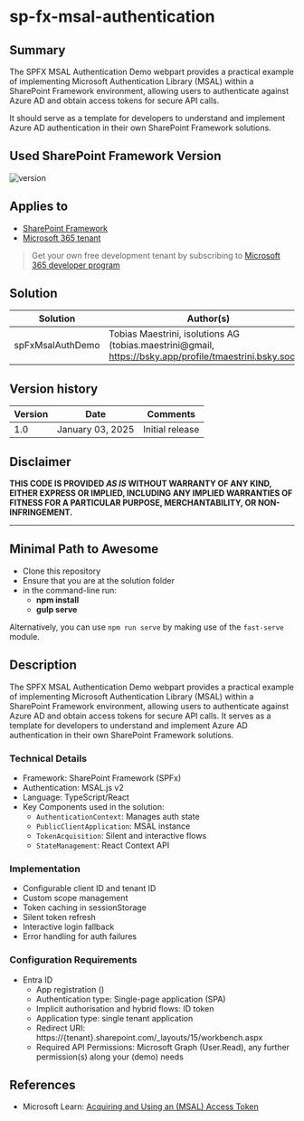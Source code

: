 # sp-fx-msal-authentication

## Summary

The SPFX MSAL Authentication Demo webpart provides a practical example of implementing Microsoft Authentication Library (MSAL) within a SharePoint Framework environment, allowing users to authenticate against Azure AD and obtain access tokens for secure API calls. 

It should serve as a template for developers to understand and implement Azure AD authentication in their own SharePoint Framework solutions.

## Used SharePoint Framework Version

![version](https://img.shields.io/badge/version-1.20.0-green.svg)

## Applies to

- [SharePoint Framework](https://aka.ms/spfx)
- [Microsoft 365 tenant](https://docs.microsoft.com/en-us/sharepoint/dev/spfx/set-up-your-developer-tenant)

> Get your own free development tenant by subscribing to [Microsoft 365 developer program](http://aka.ms/o365devprogram)

## Solution

| Solution         | Author(s)                                               |
| ---------------- | ------------------------------------------------------- |
| spFxMsalAuthDemo | Tobias Maestrini, isolutions AG (tobias.maestrini@gmail, https://bsky.app/profile/tmaestrini.bsky.social) |

## Version history

| Version | Date             | Comments        |
| ------- | ---------------- | --------------- |
| 1.0     | January 03, 2025 | Initial release |

## Disclaimer

**THIS CODE IS PROVIDED _AS IS_ WITHOUT WARRANTY OF ANY KIND, EITHER EXPRESS OR IMPLIED, INCLUDING ANY IMPLIED WARRANTIES OF FITNESS FOR A PARTICULAR PURPOSE, MERCHANTABILITY, OR NON-INFRINGEMENT.**

---

## Minimal Path to Awesome

- Clone this repository
- Ensure that you are at the solution folder
- in the command-line run:
  - **npm install**
  - **gulp serve**

Alternatively, you can use `npm run serve` by making use of the `fast-serve` module.

## Description

The SPFX MSAL Authentication Demo webpart provides a practical example of implementing Microsoft Authentication Library (MSAL) within a SharePoint Framework environment, allowing users to authenticate against Azure AD and obtain access tokens for secure API calls. It serves as a template for developers to understand and implement Azure AD authentication in their own SharePoint Framework solutions.

### Technical Details

- Framework: SharePoint Framework (SPFx)
- Authentication: MSAL.js v2
- Language: TypeScript/React
- Key Components used in the solution:
  - `AuthenticationContext`: Manages auth state
  - `PublicClientApplication`: MSAL instance
  - `TokenAcquisition`: Silent and interactive flows
  - `StateManagement`: React Context API

### Implementation

- Configurable client ID and tenant ID
- Custom scope management
- Token caching in sessionStorage
- Silent token refresh
- Interactive login fallback
- Error handling for auth failures


### Configuration Requirements

- Entra ID
  - App registration ()
  - Authentication type: Single-page application (SPA)
  - Implicit authorisation and hybrid flows: ID token
  - Application type: single tenant application
  - Redirect URI: https://{tenant}.sharepoint.com/_layouts/15/workbench.aspx
  - Required API Permissions: Microsoft Graph (User.Read), any further permission(s) along your (demo) needs

## References

- Microsoft Learn: [Acquiring and Using an (MSAL) Access Token](https://github.com/AzureAD/microsoft-authentication-library-for-js/blob/dev/lib/msal-browser/docs/acquire-token.md)
